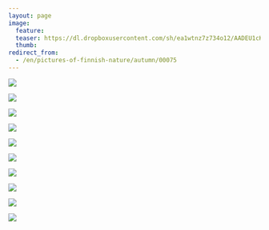 ```yaml
---
layout: page
image:
  feature:
  teaser: https://dl.dropboxusercontent.com/sh/ea1wtnz7z734o12/AADEU1cKrKUMWqHRGFxpQSzwa/luontokuvat/syksy/2/DS33280-245px.jpg
  thumb:
redirect_from:
  - /en/pictures-of-finnish-nature/autumn/00075
---
```


[![](https://dl.dropboxusercontent.com/sh/ea1wtnz7z734o12/AABS0y3cu-R5x_H370zEUxpxa/luontokuvat/syksy/2/DS31334-800px.jpg)](https://dl.dropboxusercontent.com/sh/ea1wtnz7z734o12/AAAoSHw-7nNl5KHw8LhG_thra/luontokuvat/syksy/2/DS31334.jpg)

[![](https://dl.dropboxusercontent.com/sh/ea1wtnz7z734o12/AACEgqtqcVyL1OqXeip1dtNva/luontokuvat/syksy/2/DS33280-800px.jpg)](https://dl.dropboxusercontent.com/sh/ea1wtnz7z734o12/AAANN70aZ6BU5oHTN9AYFjw0a/luontokuvat/syksy/2/DS33280.jpg)

[![](https://dl.dropboxusercontent.com/sh/ea1wtnz7z734o12/AACedJauDwL3XJyE9FHxIk6Fa/luontokuvat/syksy/2/DS31725-800px.jpg)](https://dl.dropboxusercontent.com/sh/ea1wtnz7z734o12/AAC7lpZHqWxvDEcfOabPgxDKa/luontokuvat/syksy/2/DS31725.jpg)

[![](https://dl.dropboxusercontent.com/sh/ea1wtnz7z734o12/AAA6m3j-ngf_vLQff5WvVzyEa/luontokuvat/syksy/2/DS32437-800px.jpg)](https://dl.dropboxusercontent.com/sh/ea1wtnz7z734o12/AAClh-fgv_jjuPY8RgBVKR4Ta/luontokuvat/syksy/2/DS32437.jpg)

[![](https://dl.dropboxusercontent.com/sh/ea1wtnz7z734o12/AAAUAwwazEczmuo1CwIwVqOQa/luontokuvat/syksy/2/DS32438-800px.jpg)](https://dl.dropboxusercontent.com/sh/ea1wtnz7z734o12/AADPWFGbSi1lNNYq_OdaK3V5a/luontokuvat/syksy/2/DS32438.jpg)

[![](https://dl.dropboxusercontent.com/sh/ea1wtnz7z734o12/AADHWfrpU-QpXcdMPKp0d1xga/luontokuvat/syksy/2/DS33185-800px.jpg)](https://dl.dropboxusercontent.com/sh/ea1wtnz7z734o12/AADVhXv5hsAA6EcINdFV3pJZa/luontokuvat/syksy/2/DS33185.jpg)

[![](https://dl.dropboxusercontent.com/sh/ea1wtnz7z734o12/AABaQbl7zlIG_Rc7ARMwqFexa/luontokuvat/syksy/2/DS33188-800px.jpg)](https://dl.dropboxusercontent.com/sh/ea1wtnz7z734o12/AAD9VjrIzu6xdarUrKwcnP_Pa/luontokuvat/syksy/2/DS33188.jpg)

[![](https://dl.dropboxusercontent.com/sh/ea1wtnz7z734o12/AADZqwL6E7DNpplND0MoKF0da/luontokuvat/syksy/2/DS33198-800px.jpg)](https://dl.dropboxusercontent.com/sh/ea1wtnz7z734o12/AAAoUxuuHToFf5haRmD-8Inza/luontokuvat/syksy/2/DS33198.jpg)

[![](https://dl.dropboxusercontent.com/sh/ea1wtnz7z734o12/AAAYv6Se8cnRyGW1T5Ldyi9Ya/luontokuvat/syksy/2/DS33202-800px.jpg)](https://dl.dropboxusercontent.com/sh/ea1wtnz7z734o12/AAB8odWeeseI2JoX8R0BTSe6a/luontokuvat/syksy/2/DS33202.jpg)

[![](https://dl.dropboxusercontent.com/sh/ea1wtnz7z734o12/AAD6N-LWb1fnl6Hw4dtX-TlUa/luontokuvat/syksy/2/DS33210-800px.jpg)](https://dl.dropboxusercontent.com/sh/ea1wtnz7z734o12/AADGduUbIok8CG6ojfzwr6ima/luontokuvat/syksy/2/DS33210.jpg)
